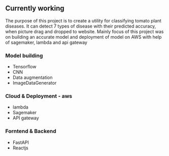 <h2>Currently working</h2>

The purpose of this project is to create a utility for classifying tomato plant diseases. It can detect 7 types of disease with their predicted accuracy, when picture drag and dropped to website. Mainly focus of this project was on building an accurate model and deployment of model on AWS with help of sagemaker, lambda and api gateway  

### Model building
* Tensorflow
* CNN
* Data augmentation
* ImageDataGenerator

### Cloud & Deployment - aws
* lambda 
* Sagemaker 
* API gateway

### Forntend & Backend
* FastAPI
* Reactjs
